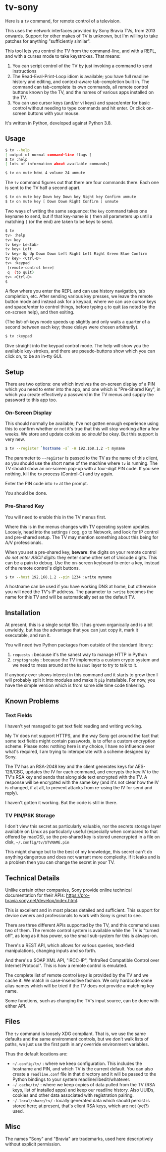 tv-sony
=======

Here is a `tv` command, for remote control of a television.

This uses the network interfaces provided by Sony Bravia TVs, from 2013
onwards.  Support for other makes of TV is unknown, but I'm willing to take
patches for anything "sufficiently similar".

This tool lets you control the TV from the command-line, and with a REPL, and
with a curses mode to take keystrokes.  That means:

1. You can script control of the TV by just invoking a command to send
   instructions
2. The Read-Eval-Print-Loop idiom is available; you have full readline history
   and editing, and context-aware tab-completion built in.  The command can
   tab-complete its own commands, all remote control buttons known by the TV,
   and the names of various apps installed on the TV.
3. You can use cursor keys (and/or vi keys) and space/enter for basic control
   without needing to type commands and hit enter.  Or click on-screen buttons
   with your mouse.

It's written in Python, developed against Python 3.8.


## Usage

```sh
$ tv --help
[ output of normal command-line flags ]
$ tv :help
[ lots of information about available commands]
```

```sh
$ tv on mute hdmi 4 volume 24 unmute
```

The `tv` command figures out that there are four commands there.  Each one is
sent to the TV half a second apart.

```sh
$ tv on mute key Down key Down key Right key Confirm unmute
$ tv on mute key [ Down Down Right Confirm ] unmute
```

Two ways of writing the same sequence: the `key` command takes one keyname to
send, but if that key-name is `[` then all parameters up until a matching `]`
(or the end) are taken to be keys to send.

```sh
$ tv
tv> :help
tv> key
tv key> Le<tab>
tv key> Left
tv key> Up Up Down Down Left Right Left Right Green Blue Confirm
tv key> <Ctrl-D>
tv> :keypad
 [remote-control here]
 q  (to quit)
tv> <Ctrl-D>
$
```

A flow where you enter the REPL and can use history navigation, tab
completion, etc.  After sending various key presses, we leave the remote
button mode and instead ask for a keypad, where we can use cursor keys and
space/enter to control things, before typing `q` to quit (as noted by the
on-screen help), and then exiting.

(The list-of-keys mode speeds up slightly and only waits a quarter of a second
between each key; these delays were chosen arbitrarily).

```sh
$ tv :keypad
```

Dive straight into the keypad control mode.  The help will show you the
available key-strokes, and there are pseudo-buttons show which you can click
on, to be an in-tty GUI.


## Setup

There are two options: one which involves the on-screen display of a PIN which
you need to enter into the app, and one which is "Pre-Shared Key", in which
you create effectively a password in the TV menus and supply the password to
this app too.

### On-Screen Display

This should normally be available; I've not gotten enough experience using
this to confirm whether or not it's true that this will stop working after a
few weeks.  We store and update cookies so _should_ be okay.  But this support
is very new.

```sh
$ tv --register `hostname -s` -H 192.168.1.2 -t myname
```

The parameter to `--register` is passed to the TV as the name of this client,
so you should use the short name of the machine where `tv` is running.  The TV
should show an on-screen pop-up with a four-digit PIN code.  If you see
nothing, kill the `tv` process (Control-C) and try again.

Enter the PIN code into `tv` at the prompt.

You should be done.

### Pre-Shared Key

You will need to enable this in the TV menus first.

Where this is in the menus changes with TV operating system updates.  Loosely,
head into the settings / cog, go to Network, and look for IP control and
pre-shared setup.  The TV may mention something about this being for A/V
professionals.

When you set a pre-shared key, **beware**: the digits on your remote control
_do not enter ASCII digits_: they enter some other set of Unicode digits.
This can be a pain to debug.  Use the on-screen keyboard to enter a key,
instead of the remote control's digit buttons.

```sh
$ tv --host 192.168.1.2 --pin 1234 :write myname
```

A hostname can be used if you have working DNS at home, but otherwise you will
need the TV's IP address.  The parameter to `:write` becomes the name for this
TV and will be automatically set as the default TV.


## Installation

At present, this is a single script file.  It has grown organically and is a
bit unwieldy, but has the advantage that you can just copy it, mark it
executable, and run it.

You will need two Python packages from outside of the standard library:

1. `requests` : because it's the sanest way to manage HTTP in Python
2. `cryptography` : because the TV implements a custom crypto system and we
   need to mess around at the `hazmat` layer to try to talk to it.

If anybody ever shows interest in this command and it starts to grow then I
will probably split it into modules and make it `pip` installable.  For now,
you have the simple version which is from some idle time code tinkering.


## Known Problems

### Text Fields

I haven't yet managed to get text field reading and writing working.

My TV does not support HTTPS, and the way Sony get around the fact that some
text fields might contain passwords, is to offer a custom encryption scheme.
Please note: nothing here is my choice, I have no influence over what's
required, I am trying to interoperate with a scheme designed by Sony.

The TV has an RSA-2048 key and the client generates keys for AES-128/CBC,
updates the IV for each command, and encrypts the key:IV to the TV's RSA key
and sends that along side text encrypted with the TV.  A response will be
encrypted with the same key (and it's not clear how the IV is changed, if at
all, to prevent attacks from re-using the IV for send and reply).

I haven't gotten it working.  But the code is still in there.

### TV PIN/PSK Storage

I don't view this secret as particularly valuable, nor the secrets storage
layer available on Linux as particularly useful (especially when compared to
that offered by macOS), so the pre-shared key is stored unencrypted in a file
on disk, `~/.config/tv/$TVNAME.pin`

This might change but to the best of my knowledge, this secret can't do
anything dangerous and does not warrant more complexity.  If it leaks and is a
problem then you can change the secret in your TV.


## Technical Details

Unlike certain other companies, Sony provide online technical documentation
for their APIs: <https://pro-bravia.sony.net/develop/index.html>.

This is excellent and in most places detailed and sufficient.  This support
for device owners and professionals to work with Sony is great to see.

There are three different APIs supported by the TV, and this command uses two
of them.  The remote control system is available while the TV is "turned off",
as long as it has power, so the small sub-system for this is always-on.

There's a REST API, which allows for various queries, text-field
manipulations, changing inputs and so forth.

And there's a SOAP XML API, "IRCC-IP", "InfraRed Compatible Control over
Internet Protocol".  This is how a remote control is emulated.

The complete list of remote control _keys_ is provided by the TV and we cache
it.  We match in case-insensitive fashion.  We only hardcode some alias names
which will be tried if the TV does not provide a matching key name.

Some functions, such as changing the TV's input source, can be done with
either API.


## Files

The `tv` command is loosely XDG compliant.  That is, we use the same defaults
and the same environment controls, but we don't walk lists of paths, we just
use the first path in any override environment variables.

Thus the default locations are:

* `~/.config/tv/` : where we keep configuration.  This includes the hostname
  and PIN, and which TV is the current default.  You can also create a
  `readline.conf` file in that directory and it will be passed to the Python
  bindings to your system readline/libedit/whatever.
* `~/.cache/tv/` : where we keep copies of data pulled from the TV (RSA keys,
  list of installed apps) and keep our readline history.  Also UUIDs, cookies
  and other data associated with registration pairing.
* `~/.local/share/tv/` : locally generated data which should persist is stored
   here; at present, that's client RSA keys, which are not (yet?) used.

## Misc

The names "Sony" and "Bravia" are trademarks, used here descriptively without
explicit permission.
